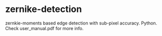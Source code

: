 # zernike-detection
zernkie-moments based edge detection with sub-pixel accuracy. Python. Check user_manual.pdf for more info.

